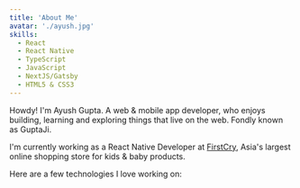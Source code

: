 ```yaml
---
title: 'About Me'
avatar: './ayush.jpg'
skills:
  - React
  - React Native
  - TypeScript
  - JavaScript
  - NextJS/Gatsby
  - HTML5 & CSS3
---
```


Howdy! I'm Ayush Gupta. A web & mobile app developer, who enjoys building, learning and exploring things that live on the web. Fondly known as GuptaJi.

I'm currently working as a React Native Developer at [FirstCry](https://www.firstcry.com/), Asia's largest online shopping store for kids & baby products.

Here are a few technologies I love working on:
